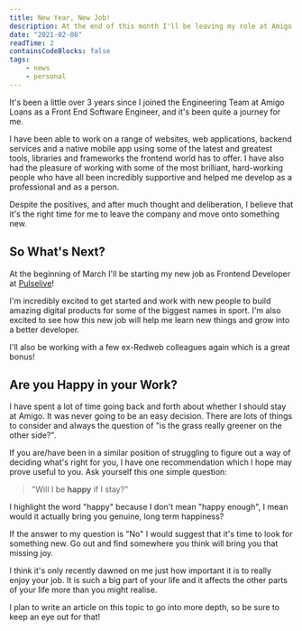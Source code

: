 ```yaml
---
title: New Year, New Job!
description: At the end of this month I'll be leaving my role at Amigo Loans and starting my new job as a Frontend Developer at Pulselive!
date: "2021-02-08"
readTime: 2
containsCodeBlocks: false
tags:
    - news
    - personal
---
```


It's been a little over 3 years since I joined the Engineering Team at Amigo Loans as a Front End Software Engineer, and it's been quite a journey for me.

I have been able to work on a range of websites, web applications, backend services and a native mobile app using some of the latest and greatest tools, libraries and frameworks the frontend world has to offer. I have also had the pleasure of working with some of the most brilliant, hard-working people who have all been incredibly supportive and helped me develop as a professional and as a person.

Despite the positives, and after much thought and deliberation, I believe that it's the right time for me to leave the company and move onto something new.

## So What's Next?

At the beginning of March I'll be starting my new job as Frontend Developer at <a href="https://www.pulselive.com/" target="_blank" rel="noopener">Pulselive</a>!

I'm incredibly excited to get started and work with new people to build amazing digital products for some of the biggest names in sport. I'm also excited to see how this new job will help me learn new things and grow into a better developer.

I'll also be working with a few ex-Redweb colleagues again which is a great bonus!

## Are you Happy in your Work?

I have spent a lot of time going back and forth about whether I should stay at Amigo. It was never going to be an easy decision. There are lots of things to consider and always the question of "is the grass really greener on the other side?".

If you are/have been in a similar position of struggling to figure out a way of deciding what's right for you, I have one recommendation which I hope may prove useful to you. Ask yourself this one simple question:

<blockquote>
  <p class="mb-0">"Will I be <strong>happy</strong> if I stay?"</p>
</blockquote>

I highlight the word "happy" because I don't mean "happy enough", I mean would it actually bring you genuine, long term happiness?

If the answer to my question is "No" I would suggest that it's time to look for something new. Go out and find somewhere you think will bring you that missing joy.

I think it's only recently dawned on me just how important it is to really enjoy your job. It is such a big part of your life and it affects the other parts of your life more than you might realise.

I plan to write an article on this topic to go into more depth, so be sure to keep an eye out for that!
